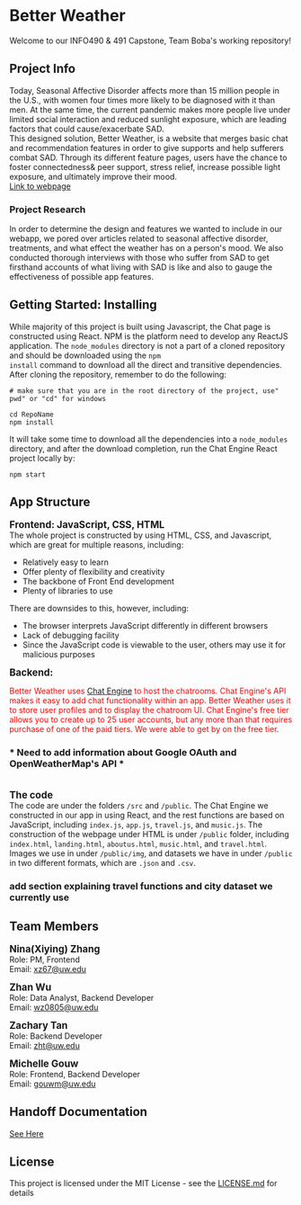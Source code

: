 # Better Weather
Welcome to our INFO490 & 491 Capstone, Team Boba's working repository! <br/>

## Project Info
Today, Seasonal Affective Disorder affects more than 15 million people in the U.S., with women four times more likely to be diagnosed with it than men. At the same time, the current pandemic makes more people live under limited social interaction and reduced sunlight exposure, which are leading factors that could cause/exacerbate SAD. <br/>
This designed solution, Better Weather, is a website that merges basic chat and recommendation features in order to give supports and help sufferers combat SAD. Through its different feature pages, users have the chance to foster connectedness& peer support, stress relief, increase possible light exposure, and ultimately improve their mood.<br/>
<a href='https://okenchuu.github.io/capstone_teamboba/landing.html'>Link to webpage</a>
<br>

### Project Research
In order to determine the design and features we wanted to include in our webapp, we pored over articles related to seasonal affective disorder, treatments, and what effect the weather has on a person's mood. We also conducted thorough interviews with those who suffer from SAD to get firsthand accounts of what living with SAD is like and also to gauge the effectiveness of possible app features. 

## Getting Started: Installing
While majority of this project is built using Javascript, the Chat page is constructed using React. NPM is the platform need to develop any ReactJS application. The <code>node_modules</code> directory is not a part of a cloned repository and should be downloaded using the <code>npm install</code> command to download all the direct and transitive dependencies. After cloning the repository, remember to do the following:

```
# make sure that you are in the root directory of the project, use" pwd" or "cd" for windows

cd RepoName
npm install
```

It will take some time to download all the dependencies into a <code>node_modules</code> directory, and after the download completion, run the Chat Engine React project locally by:

```
npm start
```

## App Structure
<span style="font-size:17px;">**Frontend: JavaScript, CSS, HTML**</span><br>
The whole project is constructed by using HTML, CSS, and Javascript, which are great for multiple reasons, including:<br>
<ul>
<li>Relatively easy to learn</li>
<li>Offer plenty of flexibility and creativity </li>
<li>The backbone of Front End development</li>
<li>Plenty of libraries to use</li>
</ul>
There are downsides to this, however, including:
<ul>
<li>The browser interprets JavaScript differently in different browsers</li>
<li>Lack of debugging facility </li>
<li>Since the JavaScript code is viewable to the user, others may use it for malicious purposes</li>
</ul>
<strong style="font-size:17px;">Backend:</strong><br>

<span style="color: red">Better Weather uses <a href='https://chatengine.io/'>Chat Engine</a> to host the chatrooms. Chat Engine's API makes it easy to add chat functionality within an app. Better Weather uses it to store user profiles and to display the chatroom UI. Chat Engine's free tier allows you to create up to 25 user accounts, but any more than that requires purchase of one of the paid tiers. We were able to get by on the free tier.</span><br>

### * Need to add information about Google OAuth and OpenWeatherMap's API *<br><br>

<strong style="font-size:17px;">The code</strong><br>
The code are under the folders <code>/src</code> and <code>/public</code>. The Chat Engine we constructed in our app in using React, and the rest functions are based on JavaScript, including <code>index.js</code>, <code>app.js</code>, <code>travel.js</code>, and <code>music.js</code>. The construction of the webpage under HTML is under <code>/public</code> folder, including <code>index.html</code>, <code>landing.html</code>, <code>aboutus.html</code>, <code>music.html</code>, and <code>travel.html</code>. Images we use in under <code>/public/img</code>, and datasets we have in under <code>/public</code> in two different formats, which are <code>.json</code> and <code>.csv</code>.

### add section explaining travel functions and city dataset we currently use

## Team Members
<span style="font-size:17px;">**Nina(Xiying) Zhang**</span><br>
Role: PM, Frontend<br>
Email: xz67@uw.edu

<span style="font-size:17px;">**Zhan Wu**</span><br>
Role: Data Analyst, Backend Developer<br>
Email: wz0805@uw.edu

<span style="font-size:17px;">**Zachary Tan**</span><br>
Role: Backend Developer<br>
Email: zht@uw.edu

<span style="font-size:17px;">**Michelle Gouw**</span><br>
Role: Frontend, Backend Developer<br>
Email: gouwm@uw.edu

## Handoff Documentation
<a href='https://github.com/Okenchuu/capstone_teamboba/blob/main/documentation/Handoff.md'>See Here</a>

## License
This project is licensed under the MIT License - see the <a href='https://github.com/Okenchuu/capstone_teamboba/blob/main/LICENSE.md'>LICENSE.md</a> for details
